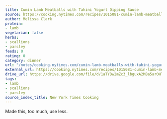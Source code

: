 ```yaml
---
title: Cumin Lamb Meatballs with Tahini Yogurt Dipping Sauce
source: https://cooking.nytimes.com/recipes/1015081-cumin-lamb-meatballs-with-tahini-yogurt-dipping-sauce
author: Melissa Clark
protein:
- lamb
vegetarian: false
herbs:
- scallions
- parsley
feeds: 0
rating: 0
category: dinner
url: "/notes/cooking.nytimes.com/cumin-lamb-meatballs-with-tahini-yogurt-dipping-sauce.html"
external_url: https://cooking.nytimes.com/recipes/1015081-cumin-lamb-meatballs-with-tahini-yogurt-dipping-sauce
drive_url: https://drive.google.com/file/d/1aTYDw2mZc3_lbguxA2MBa5arOHTZ9CMQ/view?usp=drive_link
tags:
- lamb
- scallions
- parsley
source_index_title: New York Times Cooking
---
```


Made this, too much, use less.
